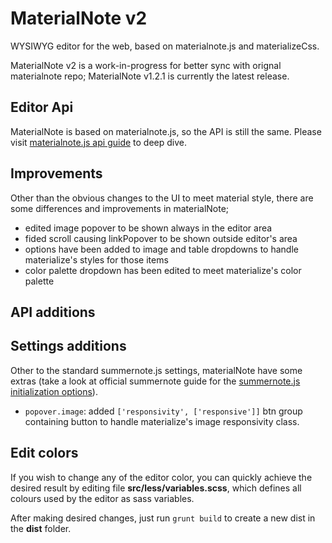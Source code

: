 # MaterialNote v2

WYSIWYG editor for the web, based on materialnote.js and materializeCss.

MaterialNote v2 is a work-in-progress for better sync with orignal materialnote repo;
MaterialNote v1.2.1 is currently the latest release.


## Editor Api

MaterialNote is based on materialnote.js, so the API is still the same.
Please visit [materialnote.js api guide](http://materialnote.org/deep-dive/) to deep dive.


## Improvements

Other than the obvious changes to the UI to meet material style, there are some differences and improvements in materialNote;

- edited image popover to be shown always in the editor area
- fided scroll causing linkPopover to be shown outside editor's area
- options have been added to image and table dropdowns to handle materialize's styles for those items
- color palette dropdown has been edited to meet materialize's color palette


## API additions


## Settings additions

Other to the standard summernote.js settings, materialNote have some extras (take a look at official summernote guide for the [summernote.js initialization options](http://summernote.org/deep-dive/#initialization-options)).

- `popover.image`: added `['responsivity', ['responsive']]` btn group containing button to handle materialize's image responsivity class.


## Edit colors

If you wish to change any of the editor color, you can quickly achieve the desired result by editing file **src/less/variables.scss**, which defines all colours used by the editor as sass variables.

After making desired changes, just run `grunt build` to create a new dist in the **dist** folder.
